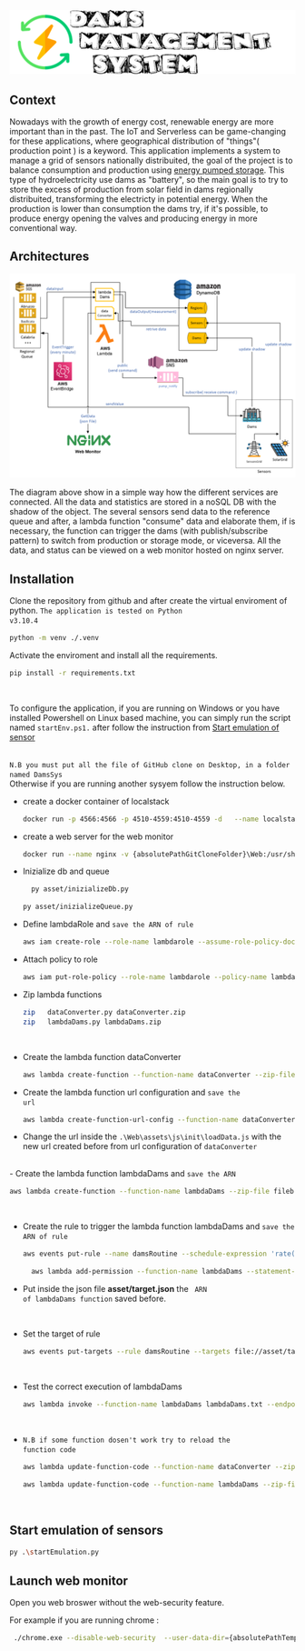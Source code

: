 ![Dams Management System Logo](./Web/images/logoWB.png)

## Context

Nowadays with the growth of energy cost, renewable energy are more important than in the past. The IoT and Serverless can be game-changing for these applications, where geographical distribution of "things"( production point ) is a keyword.
This application implements a system to manage a grid of sensors nationally distribuited, the goal of the project is to balance consumption and production using [energy pumped storage](https://en.wikipedia.org/wiki/Pumped-storage_hydroelectricity). This type of hydroelectricity use dams as "battery", so the main goal is to try to store the excess of production from solar field in dams regionally distribuited, transforming the electricty in potential energy. When the production is lower than consumption the dams try, if it's possible, to produce energy opening the valves and producing energy in more conventional way.

## Architectures
![Architecture images](./Web/images/ServerlessArch.png)

The diagram above show in a simple way how the different services are connected.
All the data and statistics are stored in a noSQL DB with the shadow of the object. The several sensors send data to the reference queue and after, a lambda function "consume" data and elaborate them, if is necessary, the function can trigger the dams (with publish/subscribe pattern) to switch from production or storage mode, or viceversa. All the data, and status can be viewed on a web monitor hosted on nginx server.

## Installation

Clone the repository from github and after create the virtual enviroment of python.
<code>The application is tested on Python v3.10.4</code>
<br>
```bash 
python -m venv ./.venv 
```
Activate the enviroment and install all the requirements.
<br>
```bash
pip install -r requirements.txt
```
<br>

To configure the application, if you are running on Windows or you have installed Powershell on Linux based machine, you can simply run the script named <code>startEnv.ps1.</code> after follow the instruction from [Start emulation of sensor ](#start-emulation-of-sensors)


<br>
<code>N.B you must put all the file of GitHub clone on Desktop, in a folder named DamsSys</code> 

<br>
Otherwise if you are running another sysyem follow the instruction below.

- create a docker container of localstack 
  ```bash
  docker run -p 4566:4566 -p 4510-4559:4510-4559 -d   --name localstack localstack/localstack
  ```
- create a web server for the web monitor 
  ```bash
  docker run --name nginx -v {absolutePathGitCloneFolder}\Web:/usr/share/nginx/html:ro -d -p 8080:80 nginx:stable-alpine
  ```
- Inizialize db and queue
  
  ```bash
    py asset/inizializeDb.py
  ```

  ```bash
  py asset/inizializeQueue.py
  ```

- Define lambdaRole and <code>save the ARN of rule</code>
  ```bash
  aws iam create-role --role-name lambdarole --assume-role-policy-document file://policy/role_policy.json --query 'Role.Arn' --endpoint-url=http://localhost:4566
  ```
- Attach policy to role
  ```bash
  aws iam put-role-policy --role-name lambdarole --policy-name lambdapolicy --policy-document file://policy/policy.json --endpoint-url=http://localhost:4566

  ```
- Zip lambda functions
  ```bash
  zip   dataConverter.py dataConverter.zip
  zip   lambdaDams.py lambdaDams.zip
  ```
  <br>
- Create the lambda function dataConverter
  ```bash
  aws lambda create-function --function-name dataConverter --zip-file fileb://dataConverter.zip --handler dataConverter.lambda_handler --runtime python3.6 --role {insertTheLambdaRoleARN} --endpoint-url=http://localhost:4566
  ```
- Create the lambda function url configuration and <code>save the url</code>
  ```bash
  aws lambda create-function-url-config --function-name dataConverter --auth-type NONE --cors AllowCredentials=true,AllowMethods=*,AllowOrigins=*,AllowHeaders=*,MaxAge=600,ExposeHeaders=* --endpoint-url=http://localhost:4566
  ``` 
- Change the url inside the <code>.\Web\assets\js\init\loadData.js</code> with the new url created before from url configuration of <code>dataConverter</code>
<br>
- Create the lambda function lambdaDams and <code>save the ARN</code>

  ```bash
  aws lambda create-function --function-name lambdaDams --zip-file fileb://lambdaDams.zip --handler lambdaDams.lambda_handler --runtime python3.6 --role {insertTheLambdaRoleARN} --endpoint-url=http://localhost:4566
  ``` 
<br>

- Create the rule to trigger the lambda function lambdaDams and <code>save the ARN of rule</code>
  
  ```bash
  aws events put-rule --name damsRoutine --schedule-expression 'rate(1 minutes)' --endpoint-url=http://localhost:4566
  ```

  ```bash
    aws lambda add-permission --function-name lambdaDams --statement-id actionRoutine --action 'lambda:InvokeFunction' --principal events.amazonaws.com --source-arn {insertTheARNofRule} --endpoint-url=http://localhost:4566
  ```

- Put inside the json file <b>asset/target.json</b> the <code> ARN of lambdaDams function</code> saved before.

<br>

- Set the target of rule 

  ```bash
  aws events put-targets --rule damsRoutine --targets file://asset/target.json  --endpoint-url=http://localhost:4566
  ```
<br>

- Test the correct execution of lambdaDams  

  ```bash
  aws lambda invoke --function-name lambdaDams lambdaDams.txt --endpoint-url http://localhost:4566
  ```

<br>

- <code>N.B if some function dosen't work try to reload the function code</code>

  ```bash
  aws lambda update-function-code --function-name dataConverter --zip-file fileb://dataConverter.zip --endpoint-url=http://localhost:4566
  ```

  ```bash
  aws lambda update-function-code --function-name lambdaDams --zip-file fileb://lambdaDams.zip --endpoint-url=http://localhost:4566
  ```
<br>

## Start emulation of sensors 
 

```bash
py .\startEmulation.py
```

## Launch web monitor

Open you web broswer without the web-security feature.

For example if you are running chrome : 
```bash
 ./chrome.exe --disable-web-security  --user-data-dir={absolutePathTemp} "http://localhost:8080/"
```


